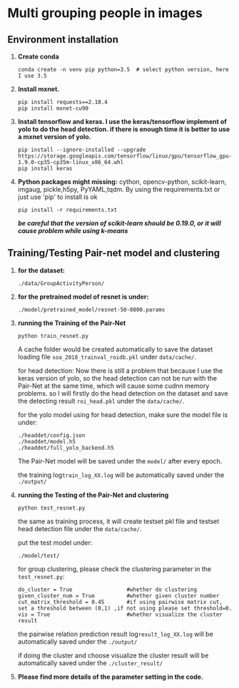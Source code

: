 # Multi grouping people in images

## Environment installation

1. **Create conda**
   ```
   conda create -n venv pip python=3.5  # select python version, here I use 3.5
   ```

2. **Install mxnet.**
   ```
   pip install requests==2.18.4
   pip install mxnet-cu90
   ```

3. **Install tensorflow and keras. I use the keras/tensorflow implement of yolo to do the head detection. if there is enough time it is better to use a mxnet version of yolo.** 
   ```
   pip install --ignore-installed --upgrade https://storage.googleapis.com/tensorflow/linux/gpu/tensorflow_gpu-1.9.0-cp35-cp35m-linux_x86_64.whl
   pip install keras
   ```

4. **Python packages might missing:** cython, opencv-python, scikit-learn, imgaug, pickle,h5py, PyYAML,tqdm. By using the requirements.txt or just use 'pip' to install is ok
   ```
   pip install -r requirements.txt
   ```
   ***be careful that the version of scikit-learn should be 0.19.0, or it will cause problem while using k-means***

## Training/Testing Pair-net model and clustering


1. **for the dataset:**

	```
	./data/GroupActivityPerson/
	```

2. **for the pretrained model of resnet is under:**
	```
	./model/pretrained_model/resnet-50-0000.params
	```

3. **running the Training of the Pair-Net**
    ```
    python train_resnet.py
    ```
    A cache folder would be created automatically to save the dataset loading file `soa_2018_trainval_roidb.pkl` under `data/cache/`.
    
    for head detection:
    Now there is still a problem that because I use the keras version of yolo, so the head detection can not be run with the Pair-Net at the same time, which will cause some cudnn memory problems. so I will firstly do the head detection on the dataset and save the detecting result `roi_head.pkl` under the `data/cache/`. 

    for the yolo model using for head detection, make sure the model file is under:
    ```
    ./headdet/config.json
    ./headdet/model.h5
    ./headdet/full_yolo_backend.h5
    ``` 

    The Pair-Net model will be saved under the `model/` after every epoch.

    the training log`train_log_XX.log` will be automatically saved under the `./output/`

4. **running the Testing of the Pair-Net and clustering**
   ```
   python test_resnet.py
   ```
   
   the same as training process, it will create testset pkl file and testset head detection file under the `data/cache/`.

   put the test model under:
   ```
   ./model/test/
   ```

   for group clustering, please check the clustering parameter in the `test_resnet.py`:
   ```
   do_cluster = True                 #whether do clustering
   given_cluster_num = True          #whether given cluster number
   cut_matrix_threshold = 0.45       #if using pairwise matrix cut, set a threshold between (0,1) ,if not using please set threshold=0.
   vis = True                        #whether visualize the cluster result
   ```

   the pairwise relation prediction result log`result_log_XX.log` will be automatically saved under the `./output/`
   
   if doing the cluster and choose visualize the cluster result will be automatically saved under the `./cluster_result/`
      
5. **Please find more details of the parameter setting in the code.**




